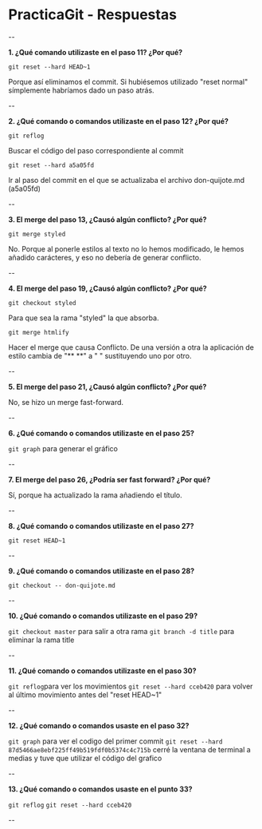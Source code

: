 # PracticaGit - Respuestas

--

**1. ¿Qué comando utilizaste en el paso 11? ¿Por qué?**

`git reset --hard HEAD~1` 

Porque así eliminamos el commit. Si hubiésemos utilizado "reset normal" símplemente habríamos dado un paso atrás.

--

**2. ¿Qué comando o comandos utilizaste en el paso 12? ¿Por qué?**

`git reflog`

Buscar el código del paso correspondiente al commit

`git reset --hard a5a05fd` 

Ir al paso del commit en el que se actualizaba el archivo don-quijote.md (a5a05fd)

--

**3. El merge del paso 13, ¿Causó algún conflicto? ¿Por qué?**

`git merge styled`

No. Porque al ponerle estilos al texto no lo hemos modificado, le hemos añadido carácteres, y eso no debería de generar conflicto.

--

**4. El merge del paso 19, ¿Causó algún conflicto? ¿Por qué?**

`git checkout styled`

Para que sea la rama "styled" la que absorba.

`git merge htmlify`

Hacer el merge que causa Conflicto. De una versión a otra la aplicación de estilo cambia de "** **" a "<em> </em>" sustituyendo uno por otro.

--

**5. El merge del paso 21, ¿Causó algún conflicto? ¿Por qué?**

No, se hizo un merge fast-forward.

--

**6. ¿Qué comando o comandos utilizaste en el paso 25?**

`git graph` para generar el gráfico

--

**7. El merge del paso 26, ¿Podría ser fast forward? ¿Por qué?**

Sí, porque ha actualizado la rama añadiendo el título.

--

**8. ¿Qué comando o comandos utilizaste en el paso 27?**

`git reset HEAD~1`

--

**9. ¿Qué comando o comandos utilizaste en el paso 28?**

`git checkout -- don-quijote.md` 

--

**10. ¿Qué comando o comandos utilizaste en el paso 29?**

`git checkout master` para salir a otra rama
`git branch -d title` para eliminar la rama title

--

**11. ¿Qué comando o comandos utilizaste en el paso 30?**

`git reflog`para ver los movimientos
`git reset --hard cceb420` para volver al último movimiento antes del "reset HEAD~1"

--

**12. ¿Qué comando o comandos usaste en el paso 32?**

`git graph` para ver el codigo del primer commit
`git reset --hard 87d5466ae8ebf225ff49b519fdf0b5374c4c715b` cerré la ventana de terminal a medias y tuve que utilizar el código del grafico


--

**13. ¿Qué comando o comandos usaste en el punto 33?**

`git reflog`
`git reset --hard cceb420` 

--